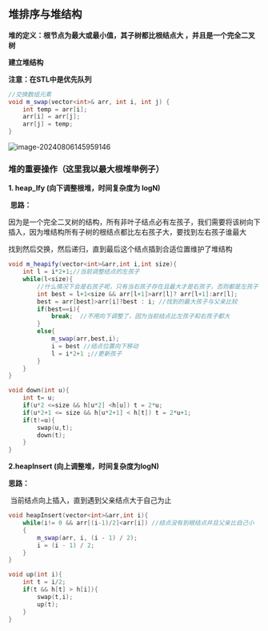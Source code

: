 ## 堆排序与堆结构

**堆的定义：根节点为最大或最小值，其子树都比根结点大 ，并且是一个完全二叉树**

**建立堆结构**

**注意：在STL中是优先队列**

```c++
//交换数组元素
void m_swap(vector<int>& arr, int i, int j) {
	int temp = arr[i];
	arr[i] = arr[j];
	arr[j] = temp;
}
```

![image-20240806145959146](C:\Users\Administrator\AppData\Roaming\Typora\typora-user-images\image-20240806145959146.png)

### 堆的重要操作（这里我以最大根堆举例子）

**1. heap_Ify (向下调整根堆，时间复杂度为 logN)**

​    **思路：**

​     因为是一个完全二叉树的结构，所有非叶子结点必有左孩子，我们需要将该树向下插入，因为堆结构所有子树的根结点都比左右孩子大，要找到左右孩子谁最大

找到然后交换，然后递归，直到最后这个结点插到合适位置维护了堆结构

```c++
void m_heapify(vector<int>&arr,int i,int size){
    int l = i*2+1;//当前调整结点的左孩子
    while(l<size){
        //什么情况下会是右孩子呢，只有当右孩子存在且最大才是右孩子，否则都是左孩子
        int best = l+1<size && arr[l+1]>arr[l]? arr[l+1]:arr[l];
        best = arr[best]>arr[i]?best : i; //找到的最大孩子与父亲比较
        if(best==i){
            break;  //不用向下调整了，因为当前结点比左孩子和右孩子都大
        }
        else{
            m_swap(arr,best,i);
            i = best //结点位置向下移动
            l = i*2+1 ;//更新孩子
        }
    }
}


```



```c++
void down(int u){
    int t= u;
    if(u*2 <=size && h[u*2] <h[u]) t = 2*u;
    if(u*2+1 <= size && h[u*2+1] < h[t]) t = 2*u+1;
    if(t!=u){
        swap(u,t);
        down(t);
    }
}
```



**2.heapInsert (向上调整堆，时间复杂度为logN)**

   **思路：**

​    当前结点向上插入，直到遇到父亲结点大于自己为止

```c++
void heapInsert(vector<int>&arr,int i){
    while(i!= 0 && arr[(i-1)/2]<arr[i]) //结点没有到根结点并且父亲比自己小
    {
        m_swap(arr, i, (i - 1) / 2);
        i = (i - 1) / 2;
    }
}
```

```c++
void up(int i){
    int t = i/2;
    if(t && h[t] > h[i]){
        swap(t,i);
        up(t);
    }
}
```

